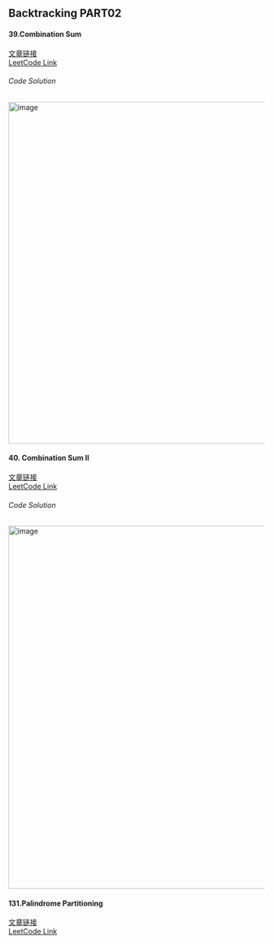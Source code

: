## Backtracking PART02  

#### 39.Combination Sum  
[文章链接](https://programmercarl.com/0039.%E7%BB%84%E5%90%88%E6%80%BB%E5%92%8C.html)  
[LeetCode Link](https://leetcode.com/problems/combination-sum/description/)  

###### Code Solution  
<img width="672" alt="image" src="https://github.com/user-attachments/assets/41905f42-0bb4-4668-ac43-178dd5b67c91" />

#### 40. Combination Sum II  
[文章链接](https://programmercarl.com/0040.%E7%BB%84%E5%90%88%E6%80%BB%E5%92%8CII.html)  
[LeetCode Link](https://leetcode.com/problems/combination-sum-ii/description/)  

###### Code Solution  
<img width="714" alt="image" src="https://github.com/user-attachments/assets/20f01bed-62c1-468f-8e49-9a6140f75afd" />

#### 131.Palindrome Partitioning  
[文章链接](https://programmercarl.com/0131.%E5%88%86%E5%89%B2%E5%9B%9E%E6%96%87%E4%B8%B2.html)  
[LeetCode Link](https://leetcode.com/problems/palindrome-partitioning/description/)  

######
